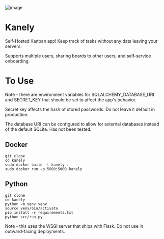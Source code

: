![image](https://github.com/user-attachments/assets/6b17fe5e-e5f4-446b-a852-a6b9ec007d4f)


# Kanely

Self-Hosted Kanban app! Keep track of tasks without any data leaving your servers.

Supports multiple users, sharing boards to other users, and self-service onboarding.

# To Use

Note - there are environment variables for SQLALCHEMY_DATABASE_URI and SECRET_KEY that should be set to affect the app's behavior.

Secret key affects the hash of stored passwords. Do not leave it default in production.

The database URI can be configured to allow for external databases instead of the default SQLite. Has not been tested.

## Docker

```
git clone
cd kanely
sudo docker build -t kanely .
sudo docker run -p 5000:5000 kanely
```

## Python

```
git clone
cd kanely
python -m venv venv
source venv/bin/activate
pip install -r requirements.txt
python src/run.py
```

Note - this uses the WSGI server that ships with Flask. Do not use in outward-facing deployments.

